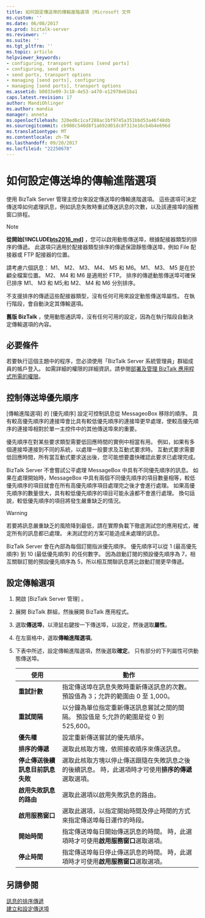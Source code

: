 ```yaml
---
title: 如何設定傳送埠的傳輸進階選項 |Microsoft 文件
ms.custom: ''
ms.date: 06/08/2017
ms.prod: biztalk-server
ms.reviewer: ''
ms.suite: ''
ms.tgt_pltfrm: ''
ms.topic: article
helpviewer_keywords:
- configuring, transport options [send ports]
- configuring, send ports
- send ports, transport options
- managing [send ports], configuring
- managing [send ports], transport options
ms.assetid: b0033e09-3c18-4e53-a470-e12978e61ba1
caps.latest.revision: 17
author: MandiOhlinger
ms.author: mandia
manager: anneta
ms.openlocfilehash: 320ed6c1caf288ac1bf9745a351bbd53a46f48db
ms.sourcegitcommit: cb908c540d8f1a692d01dc8f313e16cb4b4e696d
ms.translationtype: MT
ms.contentlocale: zh-TW
ms.lasthandoff: 09/20/2017
ms.locfileid: "22250678"
---
```

# <a name="how-to-configure-transport-advanced-options-for-a-send-port"></a>如何設定傳送埠的傳輸進階選項
使用 BizTalk Server 管理主控台來設定傳送埠的傳輸進階選項。 這些選項可決定傳送埠如何處理訊息，例如訊息失敗時重試傳送訊息的次數，以及該連接埠的服務窗口排程。  
  
> [!NOTE]
> **從開始[!INCLUDE[bts2016_md](../includes/bts2016-md.md)]** ，您可以啟用動態傳送埠，根據配接器類型的排序的傳遞。 此選項只適用於配接器類型排序的傳遞保證靜態傳送埠，例如 File 配接器或 FTP 配接器的位置。
> 
> 請考慮六個訊息： M1、 M2、 M3、 M4、 M5 和 M6。 M1、 M3、 M5 是在於顧全檔案位置。 M2、 M4 和 M6 是適用於 FTP。 排序的傳遞動態傳送埠可確保已排序 M1、 M3 和 M5;和 M2、 M4 和 M6 分別排序。 
> 
> 不支援排序的傳遞這些配接器類型，沒有任何可用來設定動態傳送埠屬性。 在執行階段，會自動決定其傳輸選項。  
>
> **舊版 BizTalk** ，使用動態通訊埠，沒有任何可用的設定，因為在執行階段自動決定傳輸選項的內容。

  
## <a name="prerequisites"></a>必要條件  
 若要執行這個主題中的程序，您必須使用「BizTalk Server 系統管理員」群組成員的帳戶登入。 如需詳細的權限的詳細資訊，請參閱[部署及管理 BizTalk 應用程式所需的權限](../core/permissions-required-for-deploying-and-managing-a-biztalk-application.md)。  
  
## <a name="controlling-send-port-priority"></a>控制傳送埠優先順序  
 [傳輸進階選項] 的 [優先順序] 設定可控制訊息從 MessageoBox 移除的順序。 具有較高優先順序的連接埠會比具有較低優先順序的連接埠更早處理，使較高優先順序的連接埠相對於單一主控件中的其他傳送埠來的重要。  
  
 優先順序在對某些要求類型需要低回應時間的實例中相當有用。 例如，如果有多個連接埠連接到不同的系統，以處理一般要求及互動式要求時。 互動式要求需要低回應時間，所有當互動式要求送出後，您可能想要盡快確認此要求已處理完成。  
  
 BizTalk Server 不會嘗試公平處理 MessageBox 中具有不同優先順序的訊息。 如果在處理開始時，MessageBox 中具有兩個不同優先順序的項目數量相等，較低優先順序的項目就會在所有高優先順序項目處理完之後才會進行處理。 如果高優先順序的數量很大，具有較低優先順序的項目可能永遠都不會進行處理。 換句話說，較低優先順序的項目將發生嚴重缺乏的情況。  
  
> [!WARNING]
>  若要將訊息嚴重缺乏的風險降到最低，請在實際負載下徹底測試您的應用程式，確定所有的訊息都已處理。 未測試您的方案可能造成未處理的訊息。  
  
 BizTalk Server 會在內部為每個訂閱指派優先順序。 優先順序可以從 1 (最高優先順序) 到 10 (最低優先順序) 的任何數字。 因為啟動訂閱的預設優先順序為 7，相互關聯訂閱的預設優先順序為 5，所以相互關聯訊息將比啟動訂閱更早傳遞。  
  
## <a name="configure-the-transport-options"></a>設定傳輸選項 
  
1.  開啟 [BizTalk Server 管理] 。  
  
2.  展開 BizTalk 群組，然後展開 BizTalk 應用程式。  
  
3.  選取**傳送埠**，以滑鼠右鍵按一下傳送埠，以設定，然後選取**屬性**。  
  
4.  在左窗格中，選取**傳輸進階選項**。  
  
5.  下表中所述，設定傳輸進階選項，然後選取**確定**。  只有部分的下列屬性可供動態傳送埠。
  
    |使用|動作|  
    |--------------|----------------|  
    |**重試計數**|指定傳送埠在訊息失敗時重新傳送訊息的次數。 預設值為 3；允許的範圍由 0 至 1,000。|  
    |**重試間隔**|以分鐘為單位指定重新傳送訊息嘗試之間的間隔。 預設值是 5;允許的範圍是從 0 到 525,600。|  
    |**優先權**|設定重新傳送嘗試的優先順序。|  
    |**排序的傳遞**|選取此核取方塊，依照接收順序來傳送訊息。|  
    |**停止傳送後續訊息目前訊息失敗**|選取此核取方塊以停止傳送跟隨在失敗訊息之後的後續訊息。 時，此選項時才可使用**排序的傳遞**選取選項。|  
    |**啟用失敗訊息的路由**|選取此選項以啟用失敗訊息的路由。|  
    |**啟用服務窗口**|選取此選項，以指定開始時間及停止時間的方式來指定傳送埠每日運作的時段。|  
    |**開始時間**|指定傳送埠每日開始傳送訊息的時間。 時，此選項時才可使用**啟用服務窗口**選取選項。|  
    |**停止時間**|指定傳送埠每日停止傳送訊息的時間。 時，此選項時才可使用**啟用服務窗口**選取選項。|  
  
## <a name="see-also"></a>另請參閱  
[訊息的排序傳遞](../core/ordered-delivery-of-messages.md)  
 [建立和設定傳送埠](../core/creating-and-configuring-send-ports.md)